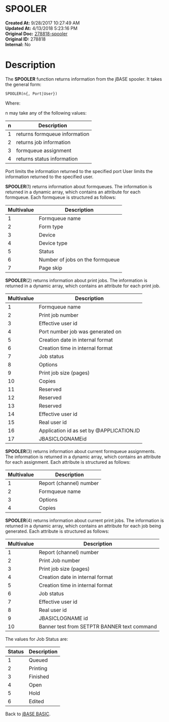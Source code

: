 # SPOOLER

**Created At:** 9/28/2017 10:27:49 AM  
**Updated At:** 4/13/2018 5:23:16 PM  
**Original Doc:** [278818-spooler](https://docs.jbase.com/36868-jbase-basic/278818-spooler)  
**Original ID:** 278818  
**Internal:** No  


# Description

The **SPOOLER** function returns information from the jBASE spooler. It takes the general form:

```
SPOOLER(n{, Port|User})
```

Where:

n may take any of the following values:


| n<br> | Description<br> |
| --- | --- |
| 1<br> | returns formqueue information<br> |
| 2<br> | returns job information<br> |
| 3<br> | formqueue assignment<br> |
| 4<br> | returns status information<br> |


Port limits the information returned to the specified port User limits the information returned to the specified user.

**SPOOLER**(1) returns information about formqueues. The information is returned in a dynamic array, which contains an attribute for each formqueue. Each formqueue is structured as follows:


| Multivalue<br> | Description<br> |
| --- | --- |
| 1<br> | Formqueue name<br> |
| 2<br> | Form type<br> |
| 3<br> | Device<br> |
| 4<br> | Device type<br> |
| 5<br> | Status<br> |
| 6<br> | Number of jobs on the formqueue<br> |
| 7<br> | Page skip<br> |


**SPOOLER**(2) returns information about print jobs. The information is returned in a dynamic array, which contains an attribute for each print job.


| Multivalue<br> | Description<br> |
| --- | --- |
| 1<br> | Formqueue name<br> |
| 2<br> | Print job number<br> |
| 3<br> | Effective user id<br> |
| 4<br> | Port number job was generated on<br> |
| 5<br> | Creation date in internal format<br> |
| 6<br> | Creation time in internal format<br> |
| 7<br> | Job status<br> |
| 8<br> | Options<br> |
| 9<br> | Print job size (pages)<br> |
| 10<br> | Copies<br> |
| 11<br> | Reserved<br> |
| 12<br> | Reserved<br> |
| 13<br> | Reserved<br> |
| 14<br> | Effective user id<br> |
| 15<br> | Real user id<br> |
| 16<br> | Application id as set by @APPLICATION.ID<br> |
| 17<br> | JBASICLOGNAMEid<br> |


**SPOOLER**(3) returns information about current formqueue assignments. The information is returned in a dynamic array, which contains an attribute for each assignment. Each attribute is structured as follows:


| Multivalue<br> |  Description<br> |
| --- | --- |
| 1<br> | Report (channel) number<br> |
| 2<br> | Formqueue name<br> |
| 3<br> | Options<br> |
| 4<br> | Copies<br> |


**SPOOLER**(4) returns information about current print jobs. The information is returned in a dynamic array, which contains an attribute for each job being generated. Each attribute is structured as follows:


| Multivalue<br> | Description<br> |
| --- | --- |
| 1<br> | Report (channel) number<br> |
| 2<br> | Print Job number<br> |
| 3<br> | Print job size (pages)<br> |
| 4<br> | Creation date in internal format<br> |
| 5<br> | Creation time in internal format<br> |
| 6<br> | Job status<br> |
| 7<br> | Effective user id<br> |
| 8<br> | Real user id<br> |
| 9<br> | JBASICLOGNAME id<br> |
| 10<br> | Banner test from SETPTR BANNER text command<br> |




The values for Job Status are:


| Status<br> | Description<br> |
| --- | --- |
| 1<br> | Queued<br> |
| 2<br> | Printing<br> |
| 3<br> | Finished<br> |
| 4<br> | Open<br> |
| 5<br> | Hold<br> |
| 6<br> | Edited<br> |




Back to [jBASE BASIC](./../jbase-basic-programmers-reference-guide).


